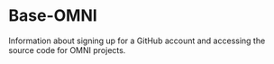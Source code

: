 # Base-OMNI

Information about signing up for a GitHub account and accessing the source code for OMNI projects.
